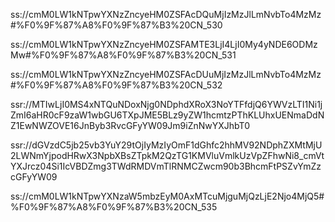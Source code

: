 ss://cmM0LW1kNTpwYXNzZncyeHM0ZSFAcDQuMjIzMzJlLmNvbTo4MzMz#%F0%9F%87%A8%F0%9F%87%B3%20CN_530

ss://cmM0LW1kNTpwYXNzZncyeHM0ZSFAMTE3LjI4LjI0My4yNDE6ODMzMw#%F0%9F%87%A8%F0%9F%87%B3%20CN_531

ss://cmM0LW1kNTpwYXNzZncyeHM0ZSFAcDUuMjIzMzJlLmNvbTo4MzMz#%F0%9F%87%A8%F0%9F%87%B3%20CN_532

ssr://MTIwLjI0MS4xNTQuNDoxNjg0NDphdXRoX3NoYTFfdjQ6YWVzLTI1Ni1jZmI6aHR0cF9zaW1wbGU6TXpJME5BLz9yZW1hcmtzPThKLUhxUENmaDdNZ1EwNWZOVE16JnByb3RvcGFyYW09Jm9iZnNwYXJhbT0

ssr://dGVzdC5jb25vb3YuY29tOjIyMzIyOmF1dGhfc2hhMV92NDphZXMtMjU2LWNmYjpodHRwX3NpbXBsZTpkM2QzTG1KMVluVmlkUzVpZFhwNi8_cmVtYXJrcz04Si1IcVBDZmg3TWdRMDVmTlRNMCZwcm90b3BhcmFtPSZvYmZzcGFyYW09

ss://cmM0LW1kNTpwYXNzaW5mbzEyM0AxMTcuMjguMjQzLjE2Njo4MjQ5#%F0%9F%87%A8%F0%9F%87%B3%20CN_535
